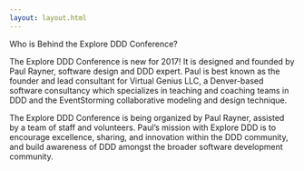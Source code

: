 ```yaml
---
layout: layout.html
---
```


Who is Behind the Explore DDD Conference?

The Explore DDD Conference is new for 2017! It is designed and founded by Paul Rayner, software design and DDD expert. Paul is best known as the founder and lead consultant for Virtual Genius LLC, a Denver-based software consultancy which specializes in teaching and coaching teams in DDD and the EventStorming collaborative modeling and design technique. 

The Explore DDD Conference is being organized by Paul Rayner, assisted by a team of staff and volunteers. Paul’s mission with Explore DDD is to encourage excellence, sharing, and innovation within the DDD community, and build awareness of DDD amongst the broader software development community.
